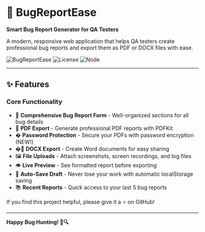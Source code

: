 # 🐛 BugReportEase

**Smart Bug Report Generator for QA Testers**

A modern, responsive web application that helps QA testers create professional bug reports and export them as PDF or DOCX files with ease.

![BugReportEase](https://img.shields.io/badge/version-1.0.0-blue.svg)
![License](https://img.shields.io/badge/license-MIT-green.svg)
![Node](https://img.shields.io/badge/node-%3E%3D14.0.0-brightgreen.svg)

---

## ✨ Features

### Core Functionality
- 📝 **Comprehensive Bug Report Form** - Well-organized sections for all bug details
- 📄 **PDF Export** - Generate professional PDF reports with PDFKit
- � **Password Protection** - Secure your PDFs with password encryption (NEW!)
- �📘 **DOCX Export** - Create Word documents for easy sharing
- 🖼️ **File Uploads** - Attach screenshots, screen recordings, and log files
- 👁️ **Live Preview** - See formatted report before exporting
- 💾 **Auto-Save Draft** - Never lose your work with automatic localStorage saving
- 📚 **Recent Reports** - Quick access to your last 5 bug reports


  

If you find this project helpful, please give it a ⭐ on GitHub!

---

**Happy Bug Hunting! 🐛🔍**
